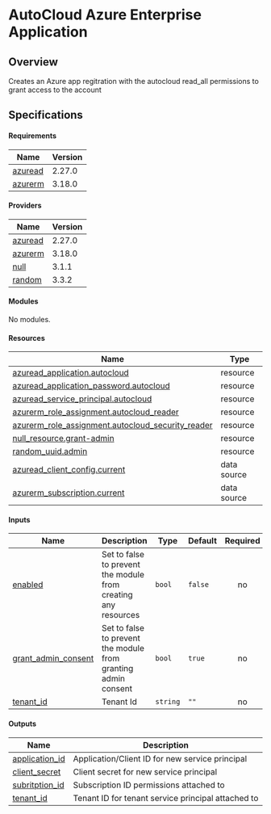 AutoCloud Azure Enterprise Application
======================================

## Overview

Creates an Azure app regitration with the autocloud read_all permissions to grant access to the account

## Specifications

#### Requirements

| Name | Version |
|------|---------|
| <a name="requirement_azuread"></a> [azuread](#requirement_azuread) | 2.27.0 |
| <a name="requirement_azurerm"></a> [azurerm](#requirement_azurerm) | 3.18.0 |

#### Providers

| Name | Version |
|------|---------|
| <a name="provider_azuread"></a> [azuread](#provider_azuread) | 2.27.0 |
| <a name="provider_azurerm"></a> [azurerm](#provider_azurerm) | 3.18.0 |
| <a name="provider_null"></a> [null](#provider_null) | 3.1.1 |
| <a name="provider_random"></a> [random](#provider_random) | 3.3.2 |

#### Modules

No modules.

#### Resources

| Name | Type |
|------|------|
| [azuread_application.autocloud](https://registry.terraform.io/providers/hashicorp/azuread/2.27.0/docs/resources/application) | resource |
| [azuread_application_password.autocloud](https://registry.terraform.io/providers/hashicorp/azuread/2.27.0/docs/resources/application_password) | resource |
| [azuread_service_principal.autocloud](https://registry.terraform.io/providers/hashicorp/azuread/2.27.0/docs/resources/service_principal) | resource |
| [azurerm_role_assignment.autocloud_reader](https://registry.terraform.io/providers/hashicorp/azurerm/3.18.0/docs/resources/role_assignment) | resource |
| [azurerm_role_assignment.autocloud_security_reader](https://registry.terraform.io/providers/hashicorp/azurerm/3.18.0/docs/resources/role_assignment) | resource |
| [null_resource.grant-admin](https://registry.terraform.io/providers/hashicorp/null/latest/docs/resources/resource) | resource |
| [random_uuid.admin](https://registry.terraform.io/providers/hashicorp/random/latest/docs/resources/uuid) | resource |
| [azuread_client_config.current](https://registry.terraform.io/providers/hashicorp/azuread/2.27.0/docs/data-sources/client_config) | data source |
| [azurerm_subscription.current](https://registry.terraform.io/providers/hashicorp/azurerm/3.18.0/docs/data-sources/subscription) | data source |

#### Inputs

| Name | Description | Type | Default | Required |
|------|-------------|------|---------|:--------:|
| <a name="input_enabled"></a> [enabled](#input_enabled) | Set to false to prevent the module from creating any resources | `bool` | `false` | no |
| <a name="input_grant_admin_consent"></a> [grant_admin_consent](#input_grant_admin_consent) | Set to false to prevent the module from granting admin consent | `bool` | `true` | no |
| <a name="input_tenant_id"></a> [tenant_id](#input_tenant_id) | Tenant Id | `string` | `""` | no |

#### Outputs

| Name | Description |
|------|-------------|
| <a name="output_application_id"></a> [application_id](#output_application_id) | Application/Client ID for new service principal |
| <a name="output_client_secret"></a> [client_secret](#output_client_secret) | Client secret for new service principal |
| <a name="output_subritption_id"></a> [subritption_id](#output_subritption_id) | Subscription ID permissions attached to |
| <a name="output_tenant_id"></a> [tenant_id](#output_tenant_id) | Tenant ID for tenant service principal attached to |
